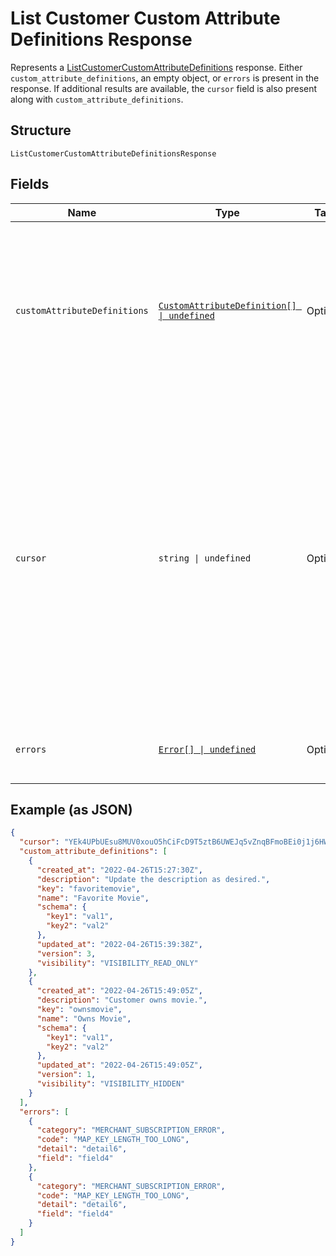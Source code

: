 
# List Customer Custom Attribute Definitions Response

Represents a [ListCustomerCustomAttributeDefinitions](../api/customer-custom-attributes.md#list-customer-custom-attribute-definitions) response.
Either `custom_attribute_definitions`, an empty object, or `errors` is present in the response.
If additional results are available, the `cursor` field is also present along with `custom_attribute_definitions`.

## Structure

`ListCustomerCustomAttributeDefinitionsResponse`

## Fields

| Name | Type | Tags | Description |
|  --- | --- | --- | --- |
| `customAttributeDefinitions` | [`CustomAttributeDefinition[] \| undefined`](../models/custom-attribute-definition.md) | Optional | The retrieved custom attribute definitions. If no custom attribute definitions are found,<br/>Square returns an empty object (`{}`). |
| `cursor` | `string \| undefined` | Optional | The cursor to provide in your next call to this endpoint to retrieve the next page of<br/>results for your original request. This field is present only if the request succeeded and<br/>additional results are available. For more information, see [Pagination](https://developer.squareup.com/docs/build-basics/common-api-patterns/pagination). |
| `errors` | [`Error[] \| undefined`](../models/error.md) | Optional | Any errors that occurred during the request. |

## Example (as JSON)

```json
{
  "cursor": "YEk4UPbUEsu8MUV0xouO5hCiFcD9T5ztB6UWEJq5vZnqBFmoBEi0j1j6HWYTFGMRre4p7T5wAQBj3Th1NX3XgBFcQVEVsIxUQ2NsbwjRitfoEZDml9uxxQXepowyRvCuSThHPbJSn7M7wInl3x8XypQF9ahVVQXegJ0CxEKc0SBH",
  "custom_attribute_definitions": [
    {
      "created_at": "2022-04-26T15:27:30Z",
      "description": "Update the description as desired.",
      "key": "favoritemovie",
      "name": "Favorite Movie",
      "schema": {
        "key1": "val1",
        "key2": "val2"
      },
      "updated_at": "2022-04-26T15:39:38Z",
      "version": 3,
      "visibility": "VISIBILITY_READ_ONLY"
    },
    {
      "created_at": "2022-04-26T15:49:05Z",
      "description": "Customer owns movie.",
      "key": "ownsmovie",
      "name": "Owns Movie",
      "schema": {
        "key1": "val1",
        "key2": "val2"
      },
      "updated_at": "2022-04-26T15:49:05Z",
      "version": 1,
      "visibility": "VISIBILITY_HIDDEN"
    }
  ],
  "errors": [
    {
      "category": "MERCHANT_SUBSCRIPTION_ERROR",
      "code": "MAP_KEY_LENGTH_TOO_LONG",
      "detail": "detail6",
      "field": "field4"
    },
    {
      "category": "MERCHANT_SUBSCRIPTION_ERROR",
      "code": "MAP_KEY_LENGTH_TOO_LONG",
      "detail": "detail6",
      "field": "field4"
    }
  ]
}
```


